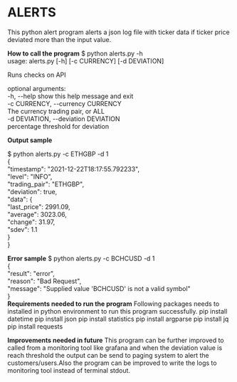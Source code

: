 # ALERTS

This python alert program alerts a json log file with ticker data if ticker price deviated more than the input value.


**How to call the program**
$ python alerts.py -h                                                
usage: alerts.py [-h] [-c CURRENCY] [-d DEVIATION]                   
                                                                     
Runs checks on API                                                   
                                                                     
optional arguments:                                                  
  -h, --help            show this help message and exit              
  -c CURRENCY, --currency CURRENCY                                   
                        The currency trading pair, or ALL            
  -d DEVIATION, --deviation DEVIATION                                
                        percentage threshold for deviation       
                        
**Output sample**

$ python alerts.py -c ETHGBP -d 1                           
{                                                           
    "timestamp": "2021-12-22T18:17:55.792233",              
    "level": "INFO",                                        
    "trading_pair": "ETHGBP",                               
    "deviation": true,                                      
    "data": {                                               
        "last_price": 2991.09,                              
        "average": 3023.06,                                 
        "change": 31.97,                                    
        "sdev": 1.1                                         
    }                                                       
}                                                           

**Error sample**
$ python alerts.py -c BCHCUSD -d 1                                 
{                                                                  
    "result": "error",                                             
    "reason": "Bad Request",                                       
    "message": "Supplied value 'BCHCUSD' is not a valid symbol"    
}     
**Requirements needed to run the program**
Following packages needs to installed in python environment to run this program successfully.
pip install datetime
pip install json
pip install statistics
pip install argparse
pip install jq
pip install requests



**Improvements needed in future**
This program can be further improved to called from a monitoring tool like grafana and when the deviation value is reach threshold the output can be send to paging system to alert the customers/users.Also the program can be improved to write the logs to monitoring tool instead of terminal stdout.
